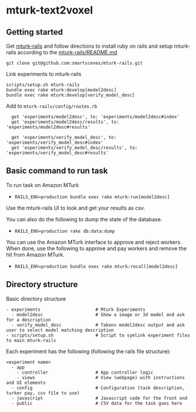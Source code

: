 # mturk-text2voxel


## Getting started
Get [mturk-rails](https://github.com/smartscenes/mturk-rails) and follow directions to install ruby on rails and setup mturk-rails according to the [mturk-rails/README.md](https://github.com/smartscenes/mturk-rails/README.md)
```
git clone git@github.com:smartscenes/mturk-rails.git
```

Link experiments to mturk-rails 
```
scripts/setup.sh mturk-rails
bundle exec rake mturk:develop[model2desc]
bundle exec rake mturk:develop[verify_model_desc]
```

Add to `mturk-rails/config/routes.rb`
```
  get 'experiments/model2desc', to: 'experiments/model2desc#index'
  get 'experiments/model2desc/results', to: 'experiments/model2desc#results'

  get 'experiments/verify_model_desc', to: 'experiments/verify_model_desc#index'
  get 'experiments/verify_model_desc/results', to: 'experiments/verify_model_desc#results'
```

## Basic command to run task

To run task on Amazon MTurk
- `RAILS_ENV=production bundle exec rake mturk:run[model2desc]`

Use the mturk-rails UI to look and get your results as csv. 

You can also do the following to dump the state of the database.
- `RAILS_ENV=production rake db:data:dump` 

You can use the Amazon MTurk interface to approve and reject workers.
When done, use the following to approve and pay workers and remove the hit from Amazon MTurk.
- `RAILS_ENV=production bundle exec rake mturk:recall[model2desc]`

## Directory structure

Basic directory structure
```
- experiments                     # Mturk Experiments 
  - model2desc                    # Show a image or 3d model and ask for a description
  - verify_model_desc             # Takens model2desc output and ask user to select model matching description  
- scripts/setup.sh                # Script to symlink experiment files to main mturk-rails
```

Each experiment has the following (following the rails file structure):
```
<experiment name>
  - app
    - controller                  # App controller logic 
    - views                       # View (webpage) with instructions and UI elements
  - config                        # Configuration (task description, turker pay, csv file to use)
  - javascript                    # Javascript code for the front end
  - public                        # CSV data for the task goes here
```

